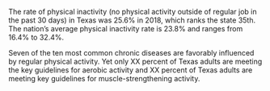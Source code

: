 The rate of physical inactivity (no physical activity outside of regular job in the past 30 days) in Texas was 25.6% in 2018, which ranks the state 35th. The nation’s average physical inactivity rate is 23.8% and ranges from 16.4% to 32.4%.

Seven of the ten most common chronic diseases are favorably influenced by regular physical activity. Yet only XX percent of Texas adults are meeting the key guidelines for aerobic activity and XX percent of Texas adults are meeting key guidelines for muscle-strengthening activity.
